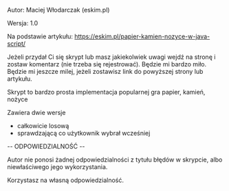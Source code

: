 Autor: Maciej Włodarczak (eskim.pl)

Wersja: 1.0

Na podstawie artykułu: https://eskim.pl/papier-kamien-nozyce-w-java-script/

Jeżeli przydał Ci się skrypt lub masz jakiekolwiek uwagi wejdź na stronę i zostaw komentarz (nie trzeba się rejestrować). Będzie mi bardzo miło. Będzie mi jeszcze milej, jeżeli zostawisz link do powyższej strony lub artykułu.

Skrypt to bardzo prosta implementacja popularnej gra papier, kamień, nożyce

Zawiera dwie wersje
- całkowicie losową
- sprawdzającą co użytkownik wybrał wcześniej

-- ODPOWIEDZIALNOŚĆ --

Autor nie ponosi żadnej odpowiedzialności z tytułu błędów w skrypcie, albo niewłaściwego jego wykorzystania.

Korzystasz na własną odpowiedzialność.
